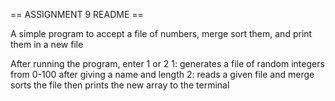 == ASSIGNMENT 9 README ==

A simple program to accept a file of numbers, merge sort them, and print them in a new file

After running the program, enter 1 or 2
1: generates a file of random integers from 0-100 after giving a name and length 
2: reads a given file and merge sorts the file then prints the new array to the terminal
